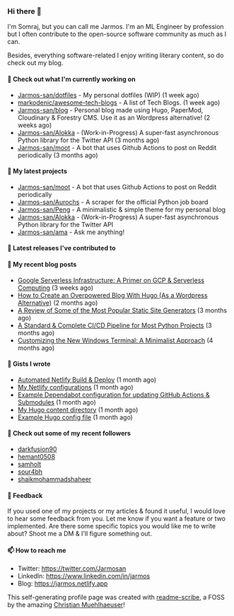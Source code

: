 ### Hi there 👋

I'm Somraj, but you can call me Jarmos. I'm an ML Engineer by profession but I often contribute to the open-source software community as much as I can.

Besides, everything software-related I enjoy writing literary content, so do check out my blog.

#### 👷 Check out what I'm currently working on

- [Jarmos-san/dotfiles](https://github.com/Jarmos-san/dotfiles) - My personal dotfiles (WIP) (1 week ago)
- [markodenic/awesome-tech-blogs](https://github.com/markodenic/awesome-tech-blogs) - A list of Tech Blogs. (1 week ago)
- [Jarmos-san/blog](https://github.com/Jarmos-san/blog) - Personal blog made using Hugo, PaperMod, Cloudinary &amp; Forestry CMS. Use it as an Wordpress alternative! (2 weeks ago)
- [Jarmos-san/Alokka](https://github.com/Jarmos-san/Alokka) - (Work-in-Progress) A super-fast asynchronous Python library for the Twitter API (3 months ago)
- [Jarmos-san/moot](https://github.com/Jarmos-san/moot) - A bot that uses Github Actions to post on Reddit periodically (3 months ago)

#### 🌱 My latest projects

- [Jarmos-san/moot](https://github.com/Jarmos-san/moot) - A bot that uses Github Actions to post on Reddit periodically
- [Jarmos-san/Aurochs](https://github.com/Jarmos-san/Aurochs) - A scraper for the official Python job board
- [Jarmos-san/Peng](https://github.com/Jarmos-san/Peng) - A minimalistic &amp; simple theme for my personal blog
- [Jarmos-san/Alokka](https://github.com/Jarmos-san/Alokka) - (Work-in-Progress) A super-fast asynchronous Python library for the Twitter API
- [Jarmos-san/ama](https://github.com/Jarmos-san/ama) - Ask me anything!

#### 🔭 Latest releases I've contributed to


#### 📜 My recent blog posts

- [Google Serverless Infrastructure: A Primer on GCP &amp; Serverless Computing](https://jarmos.netlify.app/posts/details-of-google-serverless-computing/) (3 weeks ago)
- [How to Create an Overpowered Blog With Hugo (As a Wordpress Alternative)](https://jarmos.netlify.app/posts/blogging-with-hugo-as-an-wordpress-alternative/) (2 months ago)
- [A Review of Some of the Most Popular Static Site Generators](https://jarmos.netlify.app/posts/reviewing-popular-static-site-generators/) (3 months ago)
- [A Standard	&amp; Complete CI/CD Pipeline for Most Python Projects](https://jarmos.netlify.app/posts/a-standard-ci-cd-pipeline-for-python-projects/) (3 months ago)
- [Customizing the New Windows Terminal: A Minimalist Approach](https://jarmos.netlify.app/posts/customizing-windows-terminal-a-minimalist-approach/) (4 months ago)

#### 📓 Gists I wrote

- [Automated Netlify Build &amp; Deploy](https://gist.github.com/d4f41f18c96770b9b8286c5b69753b58) (1 month ago)
- [My Netlify configurations](https://gist.github.com/e0d160ae26799d85a856fb1d9b756df4) (1 month ago)
- [Example Dependabot configuration for updating GitHub Actions &amp; Submodules](https://gist.github.com/0a2fa445098b6fbc94ee2074bd8137b7) (1 month ago)
- [My Hugo content directory](https://gist.github.com/d5892bca9f647e6ffbab89afd4a2259e) (1 month ago)
- [Example Hugo config file](https://gist.github.com/be236e452044d902605a22910e112faa) (1 month ago)

#### 👯 Check out some of my recent followers

- [darkfusion90](https://github.com/darkfusion90)
- [hemant0508](https://github.com/hemant0508)
- [samholt](https://github.com/samholt)
- [sour4bh](https://github.com/sour4bh)
- [shaikmohammadshaheer](https://github.com/shaikmohammadshaheer)

#### 💬 Feedback

If you used one of my projects or my articles & found it useful, I would love to hear some feedback from you. Let me know if you want a feature or two implemented. Are there some specific topics you would like me to write about? Shoot me a DM & I'll figure something out.

#### 📫 How to reach me

- Twitter: https://twitter.com/Jarmosan
- LinkedIn: https://www.linkedin.com/in/jarmos
- Blog: https://jarmos.netlify.app

This self-generating profile page was created with [readme-scribe](https://github.com/muesli/readme-scribe), a FOSS by the amazing [Christian Muehlhaeuser](https://github.com/muesli)!
